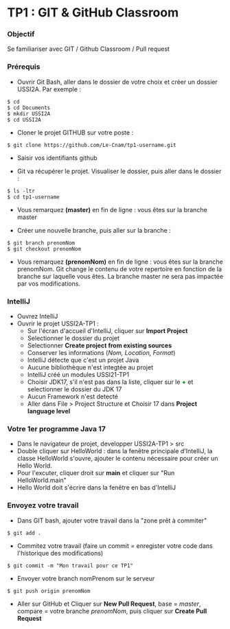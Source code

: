 # TP1 : GIT & GitHub Classroom

### Objectif

Se familiariser avec GIT / Github Classroom / Pull request

### Prérequis
- Ouvrir Git Bash, aller dans le dossier de votre choix et créer un dossier USSI2A. Par exemple :  

```
$ cd  
$ cd Documents  
$ mkdir USSI2A
$ cd USSI2A
```

- Cloner le projet GITHUB sur votre poste :  

```
$ git clone https://github.com/Le-Cnam/tp1-username.git  
```

- Saisir vos identifiants github  

- Git va récupérer le projet. Visualiser le dossier, puis aller dans le dossier :

```
$ ls -ltr
$ cd tp1-username
```

- Vous remarquez **(master)** en fin de ligne : vous êtes sur la branche master  

- Créer une nouvelle branche, puis aller sur la branche :  

```
$ git branch prenomNom
$ git checkout prenomNom
```

- Vous remarquez **(prenomNom)** en fin de ligne : vous êtes sur la branche prenomNom.  Git change le contenu de votre repertoire en fonction de la branche sur laquelle vous êtes. La branche master ne sera pas impactée par vos modifications.

  

### IntelliJ

- Ouvrez IntelliJ
- Ouvrir le projet USSI2A-TP1 :
	- Sur l'écran d'accueil d'IntelliJ, cliquer sur **Import Project**
	- Selectionner le dossier du projet
	- Selectionner **Create project from existing sources**
	- Conserver les informations (*Nom, Location, Format*)
	- IntelliJ détecte que c'est un projet Java
	- Aucune bibliothèque n'est integtée au projet
	- IntelliJ créé un modules USSI21-TP1
	- Choisir JDK17, s'il n'est pas dans la liste, cliquer sur le <span style="color:green">**+**</span> et selectionner le dossier du JDK 17
	- Aucun Framework n'est detecté
	- Aller dans File > Project Structure et Choisir 17 dans **Project language level**



### Votre 1er programme Java 17

- Dans le navigateur de projet, developper USSI2A-TP1 > src 
- Double cliquer sur HelloWorld : dans la fenêtre principale d'IntelliJ, la classe HelloWorld s'ouvre, ajouter le contenu nécessaire pour créer un Hello World.
- Pour l'excuter, cliquer droit sur **main** et cliquer sur "Run HelloWorld.main"
- Hello World doit s'écrire dans la fenêtre en bas d'IntelliJ



### Envoyez votre travail

- Dans GIT bash, ajouter votre travail dans la "zone prêt à commiter"

```
$ git add .
```

- Commitez votre travail (faire un commit = enregister votre code dans l'historique des modifications)

```
$ git commit -m "Mon travail pour ce TP1"
```

- Envoyer votre branch nomPrenom sur le serveur

```
$ git push origin prenomNom
```

- Aller sur GitHub et Cliquer sur **New Pull Request**, base = *master*, compare = votre branche *prenomNom*, puis cliquer sur **Create Pull Request**
